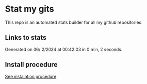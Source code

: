# Stat my gits

This repo is an automated stats builder for all my github repositories.

## Links to stats


Generated on 06/ 2/2024 at 00:42:03 in 0 min, 2 seconds.

## Install procedure

[See instalation procedure](./src/install.md)
